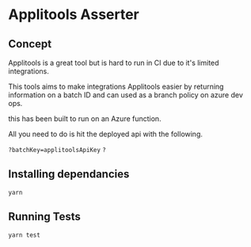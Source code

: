 # Applitools Asserter

## Concept

Applitools is a great tool but is hard to run in CI due to it's limited integrations.

This tools aims to make integrations Applitools easier by returning information on a batch ID and can used as a branch policy on azure dev ops.

this has been built to run on an Azure function.

All you need to do is hit the deployed api with the following.

`?batchKey=applitoolsApiKey`
`?`

## Installing dependancies
`yarn`

## Running Tests
`yarn test`

##
